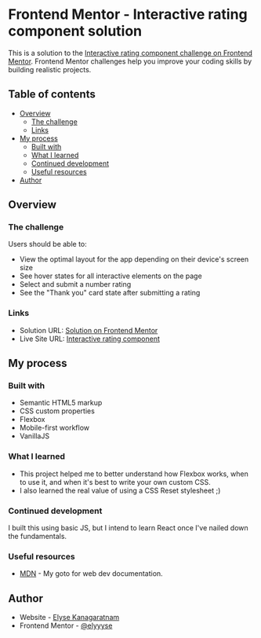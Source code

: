 # Frontend Mentor - Interactive rating component solution

This is a solution to the [Interactive rating component challenge on Frontend Mentor](https://www.frontendmentor.io/challenges/interactive-rating-component-koxpeBUmI). Frontend Mentor challenges help you improve your coding skills by building realistic projects.

## Table of contents

- [Overview](#overview)
  - [The challenge](#the-challenge)
  - [Links](#links)
- [My process](#my-process)
  - [Built with](#built-with)
  - [What I learned](#what-i-learned)
  - [Continued development](#continued-development)
  - [Useful resources](#useful-resources)
- [Author](#author)

## Overview

### The challenge

Users should be able to:

- View the optimal layout for the app depending on their device's screen size
- See hover states for all interactive elements on the page
- Select and submit a number rating
- See the "Thank you" card state after submitting a rating

### Links

- Solution URL: [Solution on Frontend Mentor](https://www.frontendmentor.io/solutions/mobilefirst-interacting-rating-component-built-w-basic-js-HsRzOD-x7G)
- Live Site URL: [Interactive rating component](https://elyyyse.github.io/Interactive-rating-component/)

## My process

### Built with

- Semantic HTML5 markup
- CSS custom properties
- Flexbox
- Mobile-first workflow
- VanillaJS

### What I learned

- This project helped me to better understand how Flexbox works, when to use it, and when it's best to write your own custom CSS.
- I also learned the real value of using a CSS Reset stylesheet ;)

### Continued development

I built this using basic JS, but I intend to learn React once I've nailed down the fundamentals.

### Useful resources

- [MDN](https://developer.mozilla.org/en-US/) - My goto for web dev documentation.

## Author

- Website - [Elyse Kanagaratnam](https://www.elysekan.com)
- Frontend Mentor - [@elyyyse](https://www.frontendmentor.io/profile/elyyyse)

